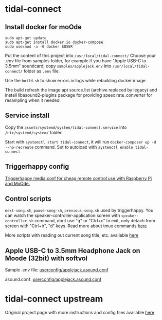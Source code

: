# tidal-connect

## Install docker for moOde

```code
sudo apt-get update
sudo apt-get install docker.io docker-compose
sudo usermod -a -G docker $USER```
```

Put the content of this project into `/usr/local/tidal-connect/`
Choose your .env file from samples folder, for example if you have "Apple USB-C to 3.5mm" soundcard, copy `samples/applejack.env` into `/usr/local/tidal-connect/` folder as `.env` file.

Use the `build.sh` to show errors in logs while rebuilding docker image.

The build refresh the image apt source.list (archive replaced by legacy) and install libasound2-plugins package for providing speex rate_converter for resampling when it needed.

## Service install

Copy the `assets/systemd/system/tidal-connect.service` into `/etc/systemd/system/` folder.

Start with `systemctl start tidal-connect`, it will run `docker-composer up -d --no-recreate` command.
Set to autoload with `systemctl enable tidal-connect`

## Triggerhappy config
[Triggerhappy media.conf for cheap remote control use with Raspberry Pi and MoOde.](https://github.com/zamiere/tidal-connect/blob/main/assets/triggerhappy/triggers.d/media.conf)

## Control scripts

`next-song.sh`, `pause-song-sh`, `previous-song.sh` used by triggerhappy.
You can watch the speaker-controller-application screen with `speaker-controller.sh` command, dont use "q" or "Ctrl+c" to exit, only detach from screen with "Ctrl+b", "d" keys.
Read more about tmux commands [here](https://man7.org/linux/man-pages/man1/tmux.1.html)

More scripts with reading out current song title, etc. available [here](https://github.com/ce-designs/tidal-connect-docker)

## Apple USB-C to 3.5mm Headphone Jack on Moode (32bit) with softvol

Sample .env file:
[userconfig/applejack.asound.conf](https://github.com/zamiere/tidal-connect/blob/main/samples/applejack.env)

asound.conf:
[userconfig/applejack.asound.conf](https://github.com/zamiere/tidal-connect/blob/main/userconfig/applejack.asound.conf)

# tidal-connect upstream

Original project page with more instructions and config files available [here](https://github.com/GioF71/tidal-connect/)
